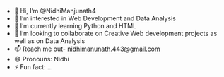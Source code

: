 - 👋 Hi, I’m @NidhiManjunath4
- 👀 I’m interested in Web Development and Data Analysis
- 🌱 I’m currently learning Python and HTML
- 💞️ I’m looking to collaborate on Creative Web development projects as well as on Data Analysis
- 📫 Reach me out- nidhimanunath.443@gmail.com
- 😄 Pronouns: Nidhi
- ⚡ Fun fact: ...

<!---
NidhiManjunath4/NidhiManjunath4 is a ✨ special ✨ repository because its `README.md` (this file) appears on your GitHub profile.
You can click the Preview link to take a look at your changes.
--->
